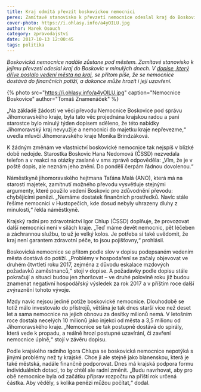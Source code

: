 ```yaml
---
title: Kraj odmítá převzít boskovickou nemocnici
perex: Zamítavé stanovisko k převzetí nemocnice odeslal kraj do Boskovic v minulých dnech. V dopise, který dříve poslalo vedení města na kraj, se přitom píše, že se nemocnice dostává do finančních potíží, a dokonce může hrozit i její uzavření.
cover-photo: https://i.ohlasy.info/a4yOILU.jpg
author: Marek Osouch
category: zpravodajství
date: 2017-10-13 12:00:45
tags: politika
---
```


*Boskovická nemocnice nadále zůstane pod městem. Zamítavé stanovisko k jejímu převzetí odeslal kraj do Boskovic v minulých dnech. V [dopise, který dříve poslalo vedení města na kraj](http://data.ohlasy.info/2017/prevod-nemocnice.pdf), se přitom píše, že se nemocnice dostává do finančních potíží, a dokonce může hrozit i její uzavření.*

{% photo src="https://i.ohlasy.info/a4yOILU.jpg" caption="Nemocnice Boskovice" author="Tomáš Znamenáček" %}

„Na základě žádosti ve věci převodu Nemocnice Boskovice pod správu Jihomoravského kraje, byla tato věc projednána krajskou radou a paní starostce bylo minulý týden dopisem sděleno, že této nabídky Jihomoravský kraj nevyužije a nemocnici do majetku kraje nepřevezme,“ uvedla mluvčí Jihomoravského kraje Monika Brindzáková.

K žádným změnám ve vlastnictví boskovické nemocnice tak nejspíš v blízké době nedojde. Starostka Boskovic Hana Nedomová (ČSSD) nezvedala telefon a v reakci na otázky zaslané v sms zprávě odpověděla: „Vím, že je v poště dopis, ale neznám jeho znění. Do pondělí čerpám řádnou dovolenou.“

Náměstkyně jihomoravského hejtmana Taťána Malá (ANO), která má na starosti majetek, zamítnutí možného převodu vysvětluje stejnými argumenty, které použilo vedení Boskovic pro zdůvodnění převodu: chybějícími penězi. „Nemáme dostatek finančních prostředků. Navíc stále řešíme nemocnici v Hustopečích, kde dosud nebyly uhrazeny dluhy z minulosti,“ řekla náměstkyně.

Krajský radní pro zdravotnictví Igor Chlup (ČSSD) doplňuje, že provozovat další nemocnici není v silách kraje. „Teď máme devět nemocnic, pět léčeben a záchrannou službu, to už je velký kolos. Je potřeba si také uvědomit, že kraj není garantem zdravotní péče, to jsou pojišťovny,“ prohlásil.

Boskovická nemocnice se přitom podle slov v dopisu podepsaném vedením města dostává do potíží. „Problémy v hospodaření se začaly objevovat ve druhém čtvrtletí roku 2017, zejména z důvodu eskalace mzdových požadavků zaměstnanců,“ stojí v dopise. A požadavky podle dopisu stále pokračují a situaci budou jen zhoršovat – ve druhé polovině roku již budou znamenat negativní hospodářský výsledek za rok 2017 a v příštím roce další zvýraznění tohoto vývoje.

Mzdy navíc nejsou jediné potíže boskovické nemocnice. Dlouhodobě se totiž málo investovalo do přístrojů, většina je tak dnes starší více než deset let a sama nemocnice na jejich obnovu za desítky milionů nemá. V letošním roce dostala necelých 10 milionů jako injekci od města a 3,5 milionu od Jihomoravského kraje. „Nemocnice se tak postupně dostává do spirály, která vede k propadu, a reálně hrozí postupné uzavírání, či zavření nemocnice úplně,“ stojí v závěru dopisu.

Podle krajského radního Igora Chlupa se boskovická nemocnice nepotýká s jinými problémy než ty krajské. Chce ji ale stejně jako blanenskou, která je také městská, nadále finančně podporovat. Dnes má krajská podpora formu individuálních dotací, to by chtěl ale radní změnit. „Budu navrhovat, aby pro obě nemocnice byla od začátku příprav rozpočtu na příští rok určená částka. Aby věděly, s kolika penězi můžou počítat,“ dodal.
